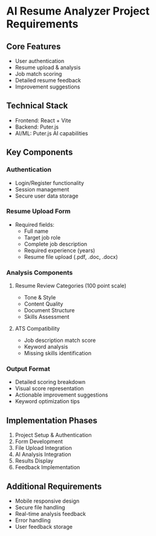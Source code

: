 # AI Resume Analyzer Project Requirements

## Core Features
- User authentication
- Resume upload & analysis
- Job match scoring
- Detailed resume feedback
- Improvement suggestions

## Technical Stack
- Frontend: React + Vite
- Backend: Puter.js
- AI/ML: Puter.js AI capabilities 

## Key Components

### Authentication
- Login/Register functionality
- Session management
- Secure user data storage

### Resume Upload Form
- Required fields:
  - Full name
  - Target job role
  - Complete job description
  - Required experience (years)
  - Resume file upload (.pdf, .doc, .docx)

### Analysis Components
1. Resume Review Categories (100 point scale)
   - Tone & Style
   - Content Quality
   - Document Structure 
   - Skills Assessment

2. ATS Compatibility
   - Job description match score
   - Keyword analysis
   - Missing skills identification

### Output Format
- Detailed scoring breakdown
- Visual score representation
- Actionable improvement suggestions
- Keyword optimization tips

## Implementation Phases
1. Project Setup & Authentication
2. Form Development
3. File Upload Integration
4. AI Analysis Integration
5. Results Display
6. Feedback Implementation

## Additional Requirements
- Mobile responsive design
- Secure file handling
- Real-time analysis feedback
- Error handling
- User feedback storage